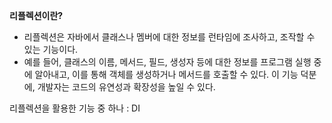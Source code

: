 **리플렉션이란?**

- 리플렉션은 자바에서 클래스나 멤버에 대한 정보를 런타임에 조사하고, 조작할 수 있는 기능이다. 
- 예를 들어, 클래스의 이름, 메서드, 필드, 생성자 등에 대한 정보를 프로그램 실행 중에 알아내고, 이를 통해 객체를 생성하거나 메서드를 호출할 수 있다. 이 기능 덕분에, 개발자는 코드의 유연성과 확장성을 높일 수 있다.  




리플렉션을 활용한 기능 중 하나 : DI